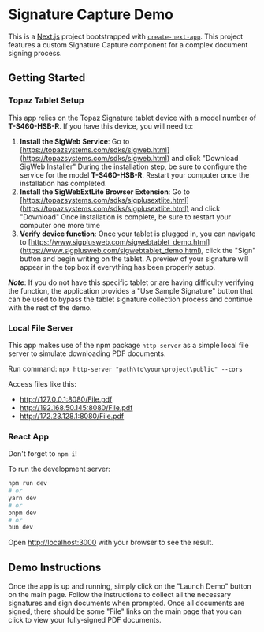 # Signature Capture Demo
This is a [Next.js](https://nextjs.org/) project bootstrapped with [`create-next-app`](https://github.com/vercel/next.js/tree/canary/packages/create-next-app).
This project features a custom Signature Capture component for a complex document signing process.

## Getting Started

### Topaz Tablet Setup
This app relies on the Topaz Signature tablet device with a model number of **T-S460-HSB-R**. If you have this device, you will need to:

1. **Install the SigWeb Service**: Go to [https://topazsystems.com/sdks/sigweb.html](https://topazsystems.com/sdks/sigweb.html) and click "Download SigWeb Installer"
  During the installation step, be sure to configure the service for the model **T-S460-HSB-R**. Restart your computer once the installation has completed.
2. **Install the SigWebExtLite Browser Extension**: Go to [https://topazsystems.com/sdks/sigplusextlite.html](https://topazsystems.com/sdks/sigplusextlite.html) and click "Download"
  Once installation is complete, be sure to restart your computer one more time
3. **Verify device function**: Once your tablet is plugged in, you can navigate to [https://www.sigplusweb.com/sigwebtablet_demo.html](https://www.sigplusweb.com/sigwebtablet_demo.html), click the "Sign" button and begin writing on the tablet. A preview of your signature will appear in the top box if everything has been properly setup.

***Note***: If you do not have this specific tablet or are having difficulty verifying the function, the application provides a "Use Sample Signature" button that can be used to bypass the tablet signature collection process and continue with the rest of the demo.

### Local File Server

This app makes use of the npm package `http-server` as a simple local file server to simulate downloading PDF documents.

Run command: `npx http-server "path\to\your\project\public" --cors`

Access files like this:
* http://127.0.0.1:8080/File.pdf
* http://192.168.50.145:8080/File.pdf
* http://172.23.128.1:8080/File.pdf

### React App

Don't forget to `npm i`!

To run the development server:

```bash
npm run dev
# or
yarn dev
# or
pnpm dev
# or
bun dev
```

Open [http://localhost:3000](http://localhost:3000) with your browser to see the result.

## Demo Instructions
Once the app is up and running, simply click on the "Launch Demo" button on the main page. Follow the instructions to collect all the necessary signatures and sign documents when prompted. Once all documents are signed, there should be some "File" links on the main page that you can click to view your fully-signed PDF documents.
